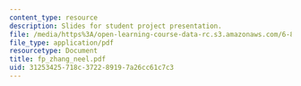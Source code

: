 ```yaml
---
content_type: resource
description: Slides for student project presentation.
file: /media/https%3A/open-learning-course-data-rc.s3.amazonaws.com/6-895-theory-of-parallel-systems-sma-5509-fall-2003/31253425718c372289197a26cc61c7c3_fp_zhang_neel.pdf
file_type: application/pdf
resourcetype: Document
title: fp_zhang_neel.pdf
uid: 31253425-718c-3722-8919-7a26cc61c7c3
---
```

